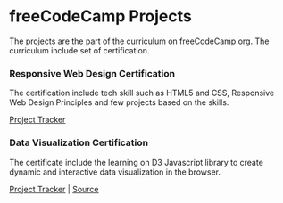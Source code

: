 # freeCodeCamp Projects
The projects are the part of the curriculum on freeCodeCamp.org. The curriculum include set of certification.

### Responsive Web Design Certification
The certification include tech skill such as HTML5 and CSS, Responsive Web Design Principles and few projects based on the skills.

[Project Tracker](https://github.com/kapiljugnu/freecodecamp-projects/projects/1)

### Data Visualization Certification
The certificate include the learning on D3 Javascript library to create dynamic and interactive data visualization in the browser.

[Project Tracker](https://github.com/kapiljugnu/freecodecamp-projects/projects/2) | [Source](https://github.com/kapiljugnu/freecodecamp-projects/tree/master/src/d3)
